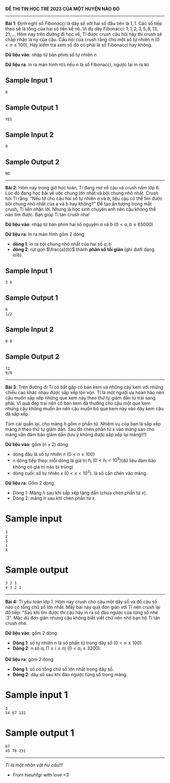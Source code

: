 **ĐỀ THI TIN HỌC TRẺ 2023 CỦA MỘT HUYỆN NÀO ĐÓ**

---
**Bài 1**: Định nghĩ số $Fibonacci$ là dãy số với hai số đầu tiên là $1,1$. Các số tiếp theo sẽ là tổng của hai số liền kề nó. 
Ví dụ dãy Fibonacci: $1,1,2,3,5,8,13,21,...$
Hôm nay trên đường đi học về, Tí được crush câu hỏi này thì crush sẽ chấp nhận là ny của cậu. Câu hỏi của crush rằng cho một số tự nhiên $n$ $(0 < n \le 100)$, Hãy kiểm tra xem số đó có phải là số Fibonacci hay không.

**Dữ liệu vào**: nhập từ bàn phím số tự nhiên $n$

**Dữ liệu ra**: in ra màn hình `YES` nếu $n$ là số Fibonacci, ngược lại in ra `NO` 
## Sample Input 1
```
8
```

## Sample Output 1
```
YES
```
## Sample Input 2
```
9
```

## Sample Output 2
```
NO
```
---
**Bài 2**: Hôm nay trong giờ học toán, Tí đang mơ về cậu và crush năm lớp 6. Lúc đó đang học bài về ước chung lớn nhất và bội chung nhỏ nhất. Crush hỏi Tí rằng: "Nếu tớ cho cậu hai số tự nhiên $a$ và $b$, liệu cậu có thể tìm được bội chung nhỏ nhất của a và b hay không?" Để tạo ấn tượng trong mắt crush, Tí liền nhận lời. Nhưng là học sinh chuyên anh nên cậu không thể nào tìm được. Bạn giúp Tí tán crush nha!

**Dữ liệu vào**: nhập từ bàn phím hai số nguyên $a$ và $b$ $(0 < a,b \le 65000)$

**Dữ liệu ra**: In ra màn hình gồm 2 dòng
- **dòng 1**: in ra bội chung nhỏ nhất của hai số $a, b$
- **dòng 2**: rút gọn $\frac{a}{b}$ thành **phân số tối giản** (ghi dưới dạng $a/b$).

## Sample Input 1
```
3 6 
```

## Sample Output 1
```
6
1/2
```
## Sample Input 2
```
9 8
```

## Sample Output 2
```
72
9/8
```

---
**Bài 3**: Trên đường đi Tí có bắt gặp cô bán kem và những cây kem với những chiều cao khác nhau được sắp xếp lộn xộn. Tí là một người ưa hoàn hảo nên cậu muôn sắp xếp những que kem này theo thứ tự giảm dần từ trái sang phải. Vì quá đẹp trai nên cô bán kem đã thưởng cho cậu một que kem nhưng cậu không muốn ăn nên cậu muốn bỏ que kem này vào dãy kem cậu đã sắp xếp.

Túm cái quần lại, cho mảng *h* gồm *n* phần tử. Nhiệm vụ của bạn là sắp xếp mảng *h* theo thứ tự giảm dần. Sau đó chèn phần tử x vào mảng sao cho mảng vẫn đảm bảo giảm dần (lưu ý không được sắp xếp lại mảng!!!)

**Dữ liệu vào**: gồm $(n+2)$ dòng
- dòng đầu là số tự nhiên $n$ $(0 < n \le 100)$
- n dòng tiếp theo: mỗi dòng là giá trị $h_i$ $(0 < h_i < 10^3)$(dữ liệu đảm bảo không có giá trị nào bị trùng)
- dòng cuối: số tự nhiên $x$ $(0 < x < 10^3)$. là số cần chèn vào mảng.

**Dữ liệu ra**: Gồm 2 dòng.
- Dòng 1: Mảng $h$ sau khi sắp xếp tăng dần (chưa chèn phần tử $x$).
- Dòng 2: mảng $h$ sau khi chèn phần tử $x$.

# Sample input
```
3
2
3
1
4
```
# Sample output
```
3 2 1
4 3 2 1
```
---
**Bài 4:** Tí yêu toán lớp 1. Hôm nay crush cho cậu một dãy số và đố cậu số nào có tổng chữ số lớn nhất. Mấy bài này quá đơn giản với Tí nên crush lại đố tiếp: "Sau khi tìm được thì cậu hãy in ra số đảo ngược của từng số nhé :3". Mặc dù đơn giản nhưng cậu không biết viết chữ nên nhờ bạn hộ Tí tán crush nhé.

**Dữ liệu vào**: gồm 2 dòng
- **Dòng 1**: số tự nhiên n là số phần tử trong dãy số $(0 < n \le 100)$.
- **Dòng 2**: n số $a_i$ $(1 \le i \le n)$ $(0 < a_i \le 3200)$.

**Dữ liệu ra**: gòm 2 dòng
- **Dòng 1**: số có tổng chữ số lớn nhất trong dãy số.
- **Dòng 2**: dãy số sau khi đảo ngược từng số trong mảng.

# Sample input 1
```
3
54 67 132
```
# Sample output 1
```
67
45 76 231
```
---
*Tí là một nhân vật hư cấu!!!*

- From hieuhfgr with love <3
